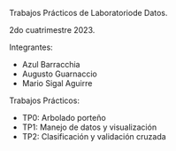 Trabajos Prácticos de Laboratoriode Datos.

2do cuatrimestre 2023.

Integrantes:
  - Azul Barracchia
  - Augusto Guarnaccio
  - Mario Sigal Aguirre

Trabajos Prácticos:
  - TP0: Arbolado porteño
  - TP1: Manejo de datos y visualización
  - TP2: Clasificación y validación cruzada
